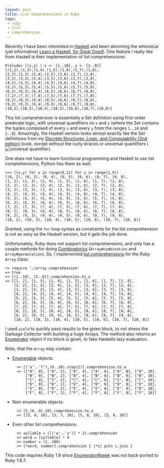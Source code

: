 ```yaml
---
layout: post
title: List Comprehensions in Ruby
tags:
 - ruby
 - list
 - comprehension
---
```


Recently I have been interested in [Haskell](http://haskell.org/) and been
skimming the whimsical (yet informative)
[Learn a Haskell, for Great Good!](http://learnyouahaskell.com/).
One feature I really like from Haskell is their implementation of
list comprehensions:

    Prelude> [(x,y) | x <- [1..10], y <- [2..8]]
    [(1,2),(1,3),(1,4),(1,5),(1,6),(1,7),(1,8),
    (2,2),(2,3),(2,4),(2,5),(2,6),(2,7),(2,8),
    (3,2),(3,3),(3,4),(3,5),(3,6),(3,7),(3,8),
    (4,2),(4,3),(4,4),(4,5),(4,6),(4,7),(4,8),
    (5,2),(5,3),(5,4),(5,5),(5,6),(5,7),(5,8),
    (6,2),(6,3),(6,4),(6,5),(6,6),(6,7),(6,8),
    (7,2),(7,3),(7,4),(7,5),(7,6),(7,7),(7,8),
    (8,2),(8,3),(8,4),(8,5),(8,6),(8,7),(8,8),
    (9,2),(9,3),(9,4),(9,5),(9,6),(9,7),(9,8),
    (10,2),(10,3),(10,4),(10,5),(10,6),(10,7),(10,8)]

This list comprehension is essentially a Set definition using first-order
predicate logic, with universal quantifiers on `x` and `y` (where the Set
contains the tuples composed of every `x` and every `y` from the ranges
`1..10` and `2..8`). Amazingly, the Haskell version looks almost exactly
like the Set definitions from my
[Discrete Structures, Logic, and Computability (2nd edition)](http://www.amazon.com/Discrete-Structures-Computability-Bartlett-Computer/dp/0763718432)
book, except without the curly-braces or universal quantifiers
(![universal quantifier](http://upload.wikimedia.org/math/d/4/d/d4d49bead125261b226eaa867bd016ce.png)).

One does not have to learn functional programming and Haskell to use list
comprehensions, Python has them as well:

    >>> [(x,y) for x in range(0,11) for y in range(2,9)]
    [(0, 2), (0, 3), (0, 4), (0, 5), (0, 6), (0, 7), (0, 8),
    (1, 2), (1, 3), (1, 4), (1, 5), (1, 6), (1, 7), (1, 8),
    (2, 2), (2, 3), (2, 4), (2, 5), (2, 6), (2, 7), (2, 8),
    (3, 2), (3, 3), (3, 4), (3, 5), (3, 6), (3, 7), (3, 8),
    (4, 2), (4, 3), (4, 4), (4, 5), (4, 6), (4, 7), (4, 8),
    (5, 2), (5, 3), (5, 4), (5, 5), (5, 6), (5, 7), (5, 8),
    (6, 2), (6, 3), (6, 4), (6, 5), (6, 6), (6, 7), (6, 8),
    (7, 2), (7, 3), (7, 4), (7, 5), (7, 6), (7, 7), (7, 8),
    (8, 2), (8, 3), (8, 4), (8, 5), (8, 6), (8, 7), (8, 8),
    (9, 2), (9, 3), (9, 4), (9, 5), (9, 6), (9, 7), (9, 8),
    (10, 2), (10, 3), (10, 4), (10, 5), (10, 6), (10, 7), (10, 8)]

Granted, using the `for` loop syntax as constraints for the list
comprehension is not as sexy as the Haskell version, but it gets the job
done.

Unfortunately, Ruby does not support list comprehensions, and only has
a couple methods for doing [Combinatorics](http://en.wikipedia.org/wiki/Combinatorics) (`Array#combination` and `Array#permutation`).
So, I implemented [list comprehensions](http://gist.github.com/605891)
for the Ruby `Array` class:

    >> require './array_comprehension'
    => true
    >> [(1..10), (2..8)].comprehension.to_a
    => [[1, 2], [1, 3], [1, 4], [1, 5], [1, 6], [1, 7], [1, 8],
        [2, 2], [2, 3], [2, 4], [2, 5], [2, 6], [2, 7], [2, 8],
        [3, 2], [3, 3], [3, 4], [3, 5], [3, 6], [3, 7], [3, 8],
        [4, 2], [4, 3], [4, 4], [4, 5], [4, 6], [4, 7], [4, 8],
        [5, 2], [5, 3], [5, 4], [5, 5], [5, 6], [5, 7], [5, 8],
        [6, 2], [6, 3], [6, 4], [6, 5], [6, 6], [6, 7], [6, 8],
        [7, 2], [7, 3], [7, 4], [7, 5], [7, 6], [7, 7], [7, 8],
        [8, 2], [8, 3], [8, 4], [8, 5], [8, 6], [8, 7], [8, 8],
        [9, 2], [9, 3], [9, 4], [9, 5], [9, 6], [9, 7], [9, 8],
        [10, 2], [10, 3], [10, 4], [10, 5], [10, 6], [10, 7], [10, 8]] 


I used `yield` to quickly pass results to the given block, to not
stress the Garbage Collector with building a huge Arrays. The method also
returns an [Enumerator](http://rubydoc.info/docs/ruby-core/1.9.2/Enumerator)
object if no block is given, to fake Haskells lazy evaluation.

Note, that the `Array` may contain:

* [Enumerable](http://rubydoc.info/docs/ruby-core/1.9.2/Enumerable) objects:

        >> [('a'..'f'),(0..10).step(2)].comprehension.to_a
        => [["A", 0], ["A", 2], ["A", 4], ["A", 6], ["A", 8], ["A", 10],
            ["B", 0], ["B", 2], ["B", 4], ["B", 6], ["B", 8], ["B", 10],
            ["C", 0], ["C", 2], ["C", 4], ["C", 6], ["C", 8], ["C", 10],
            ["D", 0], ["D", 2], ["D", 4], ["D", 6], ["D", 8], ["D", 10],
            ["E", 0], ["E", 2], ["E", 4], ["E", 6], ["E", 8], ["E", 10],
            ["F", 0], ["F", 2], ["F", 4], ["F", 6], ["F", 8], ["F", 10]] 

* Non-enumerable objects:

        >> [5,(6..9),10].comprehension.to_a
        => [[5, 6, 10], [5, 7, 10], [5, 8, 10], [5, 9, 10]]

* Even other list comprehensions:

        >> syllable = ([('a'..'z')] * 2).comprehension
        >> word = [syllable] * 4
        >> number = (1..100)
        >> [*word, number].comprehension { |*s| puts s.join }

This code requires Ruby 1.9 since [Enumerator#peek](http://rubydoc.info/docs/ruby-core/1.9.2/Enumerator#peek-instance_method)
was not back-ported to Ruby 1.8.7.
